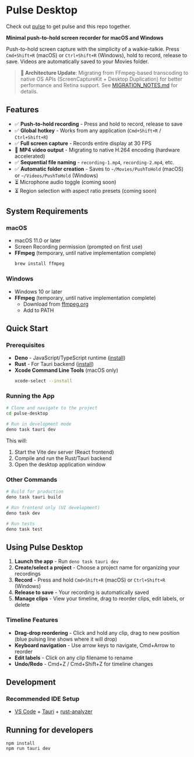 # Pulse Desktop

Check out [pulse](https://github.com/mieweb/pulse) to get pulse and this repo together.

**Minimal push-to-hold screen recorder for macOS and Windows**

Push-to-hold screen capture with the simplicity of a walkie-talkie. Press `Cmd+Shift+R` (macOS) or `Ctrl+Shift+R` (Windows), hold to record, release to save. Videos are automatically saved to your Movies folder.

> **🚧 Architecture Update**: Migrating from FFmpeg-based transcoding to native OS APIs (ScreenCaptureKit + Desktop Duplication) for better performance and Retina support. See [MIGRATION_NOTES.md](MIGRATION_NOTES.md) for details.

## Features

- ✅ **Push-to-hold recording** - Press and hold to record, release to save
- ✅ **Global hotkey** - Works from any application (`Cmd+Shift+R` / `Ctrl+Shift+R`)
- ✅ **Full screen capture** - Records entire display at 30 FPS
- 🚧 **MP4 video output** - Migrating to native H.264 encoding (hardware accelerated)
- ✅ **Sequential file naming** - `recording-1.mp4`, `recording-2.mp4`, etc.
- ✅ **Automatic folder creation** - Saves to `~/Movies/PushToHold` (macOS) or `~/Videos/PushToHold` (Windows)
- ⏳ Microphone audio toggle (coming soon)
- ⏳ Region selection with aspect ratio presets (coming soon)

## System Requirements

### macOS
- macOS 11.0 or later
- Screen Recording permission (prompted on first use)
- **FFmpeg** (temporary, until native implementation complete)
  ```bash
  brew install ffmpeg
  ```

### Windows
- Windows 10 or later
- **FFmpeg** (temporary, until native implementation complete)
  - Download from [ffmpeg.org](https://ffmpeg.org/download.html)
  - Add to PATH

## Quick Start

### Prerequisites
- **Deno** - JavaScript/TypeScript runtime ([install](https://deno.com/))
- **Rust** - For Tauri backend ([install](https://www.rust-lang.org/tools/install))
- **Xcode Command Line Tools** (macOS only)
  ```bash
  xcode-select --install
  ```

### Running the App

```bash
# Clone and navigate to the project
cd pulse-desktop

# Run in development mode
deno task tauri dev
```

This will:
1. Start the Vite dev server (React frontend)
2. Compile and run the Rust/Tauri backend
3. Open the desktop application window

### Other Commands

```bash
# Build for production
deno task tauri build

# Run frontend only (UI development)
deno task dev

# Run tests
deno task test
```

## Using Pulse Desktop

1. **Launch the app** - Run `deno task tauri dev`
2. **Create/select a project** - Choose a project name for organizing your recordings
3. **Record** - Press and hold `Cmd+Shift+R` (macOS) or `Ctrl+Shift+R` (Windows)
4. **Release to save** - Your recording is automatically saved
5. **Manage clips** - View your timeline, drag to reorder clips, edit labels, or delete

### Timeline Features
- **Drag-drop reordering** - Click and hold any clip, drag to new position (blue pulsing line shows where it will drop)
- **Keyboard navigation** - Use arrow keys to navigate, Cmd+Arrow to reorder
- **Edit labels** - Click on any clip filename to rename
- **Undo/Redo** - Cmd+Z / Cmd+Shift+Z for timeline changes

## Development

### Recommended IDE Setup

- [VS Code](https://code.visualstudio.com/) + [Tauri](https://marketplace.visualstudio.com/items?itemName=tauri-apps.tauri-vscode) + [rust-analyzer](https://marketplace.visualstudio.com/items?itemName=rust-lang.rust-analyzer)

## Running for developers

```
npm install
npm run tauri dev
```
